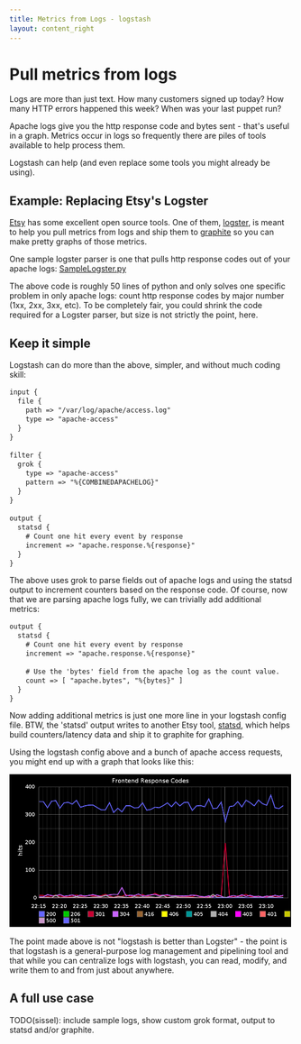 ```yaml
---
title: Metrics from Logs - logstash
layout: content_right
---
```

# Pull metrics from logs

Logs are more than just text. How many customers signed up today? How many HTTP
errors happened this week? When was your last puppet run?

Apache logs give you the http response code and bytes sent - that's useful in a
graph. Metrics occur in logs so frequently there are piles of tools available to
help process them.

Logstash can help (and even replace some tools you might already be using).

## Example: Replacing Etsy's Logster

[Etsy](https://github.com/etsy) has some excellent open source tools. One of
them, [logster](https://github.com/etsy/logster), is meant to help you pull
metrics from logs and ship them to [graphite](http://graphite.wikidot.com/) so
you can make pretty graphs of those metrics.

One sample logster parser is one that pulls http response codes out of your
apache logs: [SampleLogster.py](https://github.com/etsy/logster/blob/master/parsers/SampleLogster.py)

The above code is roughly 50 lines of python and only solves one specific
problem in only apache logs: count http response codes by major number (1xx,
2xx, 3xx, etc). To be completely fair, you could shrink the code required for
a Logster parser, but size is not strictly the point, here.

## Keep it simple

Logstash can do more than the above, simpler, and without much coding skill:

    input {
      file { 
        path => "/var/log/apache/access.log" 
        type => "apache-access"
      }
    }

    filter {
      grok { 
        type => "apache-access"
        pattern => "%{COMBINEDAPACHELOG}" 
      }
    }

    output {
      statsd { 
        # Count one hit every event by response
        increment => "apache.response.%{response}" 
      }
    }

The above uses grok to parse fields out of apache logs and using the statsd
output to increment counters based on the response code. Of course, now that we
are parsing apache logs fully, we can trivially add additional metrics:

    output {
      statsd {
        # Count one hit every event by response
        increment => "apache.response.%{response}"

        # Use the 'bytes' field from the apache log as the count value.
        count => [ "apache.bytes", "%{bytes}" ]
      }
    }

Now adding additional metrics is just one more line in your logstash config
file. BTW, the 'statsd' output writes to another Etsy tool,
[statsd](https://github.com/etsy/statsd), which helps build counters/latency
data and ship it to graphite for graphing.

Using the logstash config above and a bunch of apache access requests, you might end up
with a graph that looks like this:

![apache response codes graphed with graphite, fed data with logstash](media/frontend-response-codes.png)

The point made above is not "logstash is better than Logster" - the point is
that logstash is a general-purpose log management and pipelining tool and that
while you can centralize logs with logstash, you can read, modify, and write
them to and from just about anywhere.

## A full use case

TODO(sissel): include sample logs, show custom grok format, output to statsd and/or graphite.
